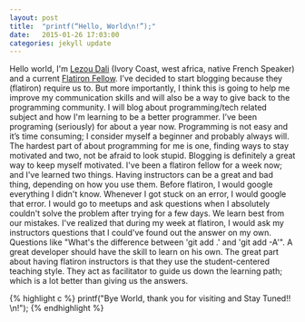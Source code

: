 ```yaml
---
layout: post
title:  "printf(“Hello, World\n!”);"
date:   2015-01-26 17:03:00
categories: jekyll update
---
```


Hello world, I'm [Lezou Dali][twitter] (Ivory Coast, west africa, native French Speaker) and a current [Flatiron Fellow][flatiron].  I’ve decided to start blogging because they (flatiron) require us to. But more importantly, I think this is going to help me improve my communication skills and will also be a way to give back to the programming community. I will blog about programming/tech related subject and how I'm learning to be a better programmer. I’ve been programing (seriously) for about a year now. Programming is not easy and it’s time consuming; I consider myself a beginner and probably always will.
The hardest part of about programming for me is one, finding ways to stay motivated and two, not be afraid to look stupid. Blogging is definitely a great way to keep myself motivated. I've been a flatiron fellow for a week now; and I've learned two things. Having instructors can be a great and bad thing, depending on how you use them. Before flatiron, I would google everything I didn't know. Whenever I got stuck on an error, I would google that error. I would go to meetups and ask questions when I absolutely couldn't solve the problem after trying for a few days. We learn best from our mistakes. I've realized that during my week at flatiron, I would ask my instructors questions that I could've found out the answer on my own. Questions like "What's the difference between 'git add .' and 'git add -A'". A great developer should have the skill to learn on his own. The great part about having flatiron instructors is that they use the student-centered teaching style. They act as facilitator to guide us down the learning path; which is a lot better than giving us the answers.



{% highlight c %}
printf("Bye World,  thank you for visiting and Stay Tuned!! \n!");
{% endhighlight %}


[flatiron]: http://flatironschool.com/nycworkforce1/
[twitter]: http://twitter.com/lezoudali
